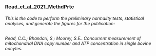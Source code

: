 ### Read_et_al_2021_MethdPrtc

###### This is the code to perform the preliminary normailty tests, statistical analyses, and generate the figures for the publication:
###### Read, C.C.; Bhandari, S.; Moorey, S.E.. Concurrent measurement of mitochondrial DNA copy number and ATP concentration in single bovine oocytes.
